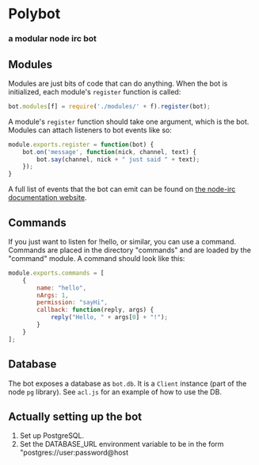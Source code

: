 # Polybot
### **a modular node irc bot**

## Modules
Modules are just bits of code that can do anything. When the bot is initialized, each module's `register` function is called:

```javascript
bot.modules[f] = require('./modules/' + f).register(bot);
```

A module's `register` function should take one argument, which is the bot. Modules can attach listeners to bot events like so:

```javascript
module.exports.register = function(bot) {
    bot.on('message', function(nick, channel, text) {
        bot.say(channel, nick + " just said " + text);
    });
}
```

A full list of events that the bot can emit can be found on [the node-irc documentation website](https://node-irc.readthedocs.org/en/latest/API.html#client).

## Commands
If you just want to listen for !hello, or similar, you can use a command. Commands are placed in the directory "commands" and are loaded by the "command" module. A command should look like this:

```javascript
module.exports.commands = [
    {
        name: "hello",
        nArgs: 1,
        permission: "sayHi",
        callback: function(reply, args) {
            reply("Hello, " + args[0] + "!");
        }
    }
];
```

## Database
The bot exposes a database as `bot.db`. It is a `Client` instance (part of the node `pg` library). See `acl.js` for an example of how to use the DB.

## Actually setting up the bot
1. Set up PostgreSQL.
2. Set the DATABASE_URL environment variable to be in the form "postgres://user:password@host
